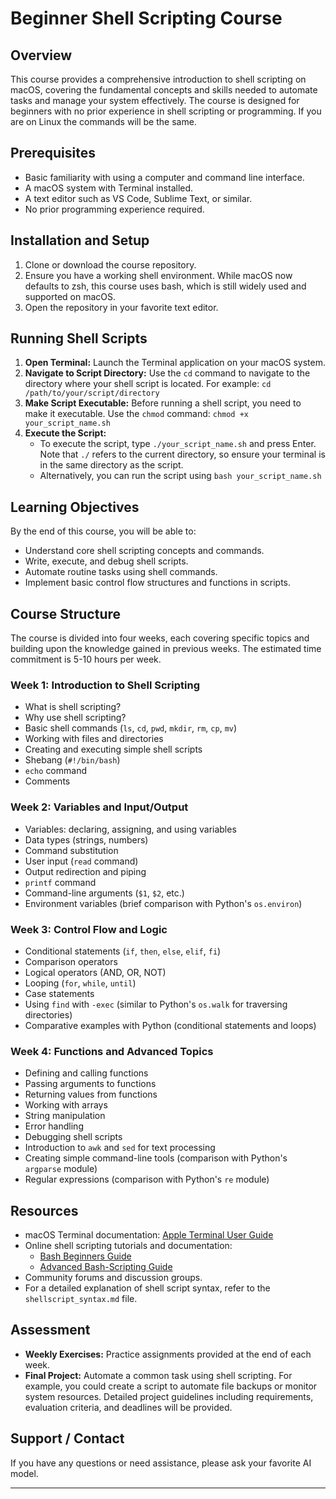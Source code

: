 # Beginner Shell Scripting Course

## Overview

This course provides a comprehensive introduction to shell scripting on macOS, covering the fundamental concepts and skills needed to automate tasks and manage your system effectively. The course is designed for beginners with no prior experience in shell scripting or programming. If you are on Linux the commands will be the same.

## Prerequisites

- Basic familiarity with using a computer and command line interface.
- A macOS system with Terminal installed.
- A text editor such as VS Code, Sublime Text, or similar.
- No prior programming experience required.

## Installation and Setup

1. Clone or download the course repository.
2. Ensure you have a working shell environment. While macOS now defaults to zsh, this course uses bash, which is still widely used and supported on macOS.
3. Open the repository in your favorite text editor.

## Running Shell Scripts

1.  **Open Terminal:** Launch the Terminal application on your macOS system.
2.  **Navigate to Script Directory:** Use the `cd` command to navigate to the directory where your shell script is located. For example: `cd /path/to/your/script/directory`
3.  **Make Script Executable:** Before running a shell script, you need to make it executable. Use the `chmod` command: `chmod +x your_script_name.sh`
4.  **Execute the Script:**
    *   To execute the script, type `./your_script_name.sh` and press Enter. Note that `./` refers to the current directory, so ensure your terminal is in the same directory as the script.
    *   Alternatively, you can run the script using `bash your_script_name.sh`

## Learning Objectives

By the end of this course, you will be able to:
- Understand core shell scripting concepts and commands.
- Write, execute, and debug shell scripts.
- Automate routine tasks using shell commands.
- Implement basic control flow structures and functions in scripts.

## Course Structure

The course is divided into four weeks, each covering specific topics and building upon the knowledge gained in previous weeks. The estimated time commitment is 5-10 hours per week.

### Week 1: Introduction to Shell Scripting

- What is shell scripting?
- Why use shell scripting?
- Basic shell commands (`ls`, `cd`, `pwd`, `mkdir`, `rm`, `cp`, `mv`)
- Working with files and directories
- Creating and executing simple shell scripts
- Shebang (`#!/bin/bash`)
- `echo` command
- Comments

### Week 2: Variables and Input/Output

- Variables: declaring, assigning, and using variables
- Data types (strings, numbers)
- Command substitution
- User input (`read` command)
- Output redirection and piping
- `printf` command
- Command-line arguments (`$1`, `$2`, etc.)
- Environment variables (brief comparison with Python's `os.environ`)

### Week 3: Control Flow and Logic

- Conditional statements (`if`, `then`, `else`, `elif`, `fi`)
- Comparison operators
- Logical operators (AND, OR, NOT)
- Looping (`for`, `while`, `until`)
- Case statements
- Using `find` with `-exec` (similar to Python's `os.walk` for traversing directories)
- Comparative examples with Python (conditional statements and loops)

### Week 4: Functions and Advanced Topics

- Defining and calling functions
- Passing arguments to functions
- Returning values from functions
- Working with arrays
- String manipulation
- Error handling
- Debugging shell scripts
- Introduction to `awk` and `sed` for text processing
- Creating simple command-line tools (comparison with Python's `argparse` module)
- Regular expressions (comparison with Python's `re` module)

## Resources

- macOS Terminal documentation: [Apple Terminal User Guide](https://support.apple.com/guide/terminal/welcome/mac)
- Online shell scripting tutorials and documentation:
    - [Bash Beginners Guide](https://www.gnu.org/software/bash/manual/html_node/Bash-Beginner_0027s-Guide.html)
    - [Advanced Bash-Scripting Guide](https://www.tldp.org/LDP/abs/html/)
- Community forums and discussion groups.
- For a detailed explanation of shell script syntax, refer to the `shellscript_syntax.md` file.

## Assessment

- **Weekly Exercises:** Practice assignments provided at the end of each week.
- **Final Project:** Automate a common task using shell scripting. For example, you could create a script to automate file backups or monitor system resources. Detailed project guidelines including requirements, evaluation criteria, and deadlines will be provided.

## Support / Contact

If you have any questions or need assistance, please ask your favorite AI model.

---